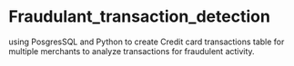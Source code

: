 # Fraudulant_transaction_detection
using PosgresSQL and Python to create Credit card transactions table for multiple merchants to analyze transactions for fraudulent activity.  

